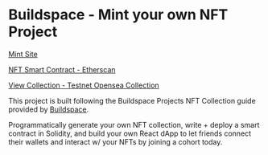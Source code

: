 # Buildspace - Mint your own NFT Project

[Mint Site](https://buildspace-nft.web.app/)

[NFT Smart Contract - Etherscan](https://rinkeby.etherscan.io/address/0xf5abcfdefc91cb865d6f3a458f6ceeee8871ec1b)

[View Collection - Testnet Opensea Collection](https://testnets.opensea.io/collection/squarenft-qpanboo3cj)

This project is built following the Buildspace Projects NFT Collection guide provided by [Buildspace](https://buildspace.so/).

Programmatically generate your own NFT collection, write + deploy a smart contract in Solidity, and build your own React dApp to let friends connect their wallets and interact w/ your NFTs by joining a cohort today.
